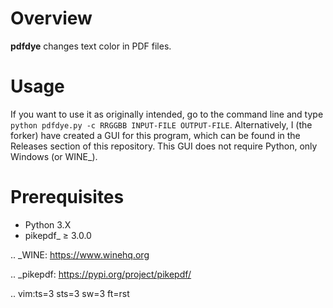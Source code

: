 Overview
========

**pdfdye** changes text color in PDF files.

Usage
========

If you want to use it as originally intended, go to the command line and type ``python pdfdye.py -c RRGGBB INPUT-FILE OUTPUT-FILE``.
Alternatively, I (the forker) have created a GUI for this program, which can be found in the Releases section of this repository.
This GUI does not require Python, only Windows (or WINE_).

Prerequisites
=============

* Python 3.X
* pikepdf_ ≥ 3.0.0

.. _WINE:
   https://www.winehq.org
   
.. _pikepdf:
   https://pypi.org/project/pikepdf/

.. vim:ts=3 sts=3 sw=3 ft=rst

